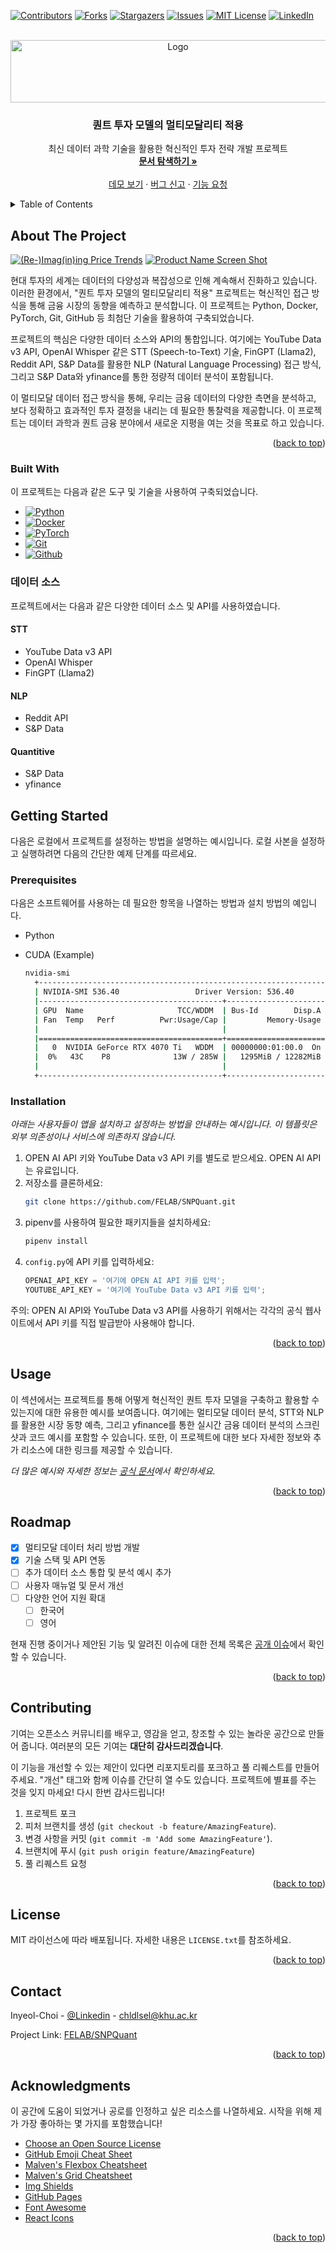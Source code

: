 <a name="readme-top"></a>



<!-- PROJECT SHIELDS -->
<!--
*** I'm using markdown "reference style" links for readability.
*** Reference links are enclosed in brackets [ ] instead of parentheses ( ).
*** See the bottom of this document for the declaration of the reference variables
*** for contributors-url, forks-url, etc. This is an optional, concise syntax you may use.
*** https://www.markdownguide.org/basic-syntax/#reference-style-links
-->
[![Contributors][contributors-shield]][contributors-url]
[![Forks][forks-shield]][forks-url]
[![Stargazers][stars-shield]][stars-url]
[![Issues][issues-shield]][issues-url]
[![MIT License][license-shield]][license-url]
[![LinkedIn][linkedin-shield]][linkedin-url]



<!-- PROJECT LOGO -->
<br />
<div align="center">
  <a href="https://github.com/FELAB-KHU/SNPQuant">
    <img src="images/Felab_logo 2.png" alt="Logo" width="520" height="100">
  </a>

  <h3 align="center">퀀트 투자 모델의 멀티모달리티 적용</h3>

  <p align="center">
    최신 데이터 과학 기술을 활용한 혁신적인 투자 전략 개발 프로젝트
    <br />
    <a href="https://github.com/FELAB-KHU/SNPQuant"><strong>문서 탐색하기 »</strong></a>
    <br />
    <br />
    <a href="https://github.com/FELAB-KHU/SNPQuant">데모 보기</a>
    ·
    <a href="https://github.com/FELAB-KHU/SNPQuant/issues">버그 신고</a>
    ·
    <a href="https://github.com/FELAB-KHU/SNPQuant/issues">기능 요청</a>
  </p>
</div>


<!-- TABLE OF CONTENTS -->
<details>
  <summary>Table of Contents</summary>
  <ol>
    <li>
      <a href="#about-the-project">About The Project</a>
      <ul>
        <li><a href="#built-with">Built With</a></li>
      </ul>
    </li>
    <li>
      <a href="#getting-started">Getting Started</a>
      <ul>
        <li><a href="#prerequisites">Prerequisites</a></li>
        <li><a href="#installation">Installation</a></li>
      </ul>
    </li>
    <li><a href="#usage">Usage</a></li>
    <li><a href="#roadmap">Roadmap</a></li>
    <li><a href="#contributing">Contributing</a></li>
    <li><a href="#license">License</a></li>
    <li><a href="#contact">Contact</a></li>
    <li><a href="#acknowledgments">Acknowledgments</a></li>
  </ol>
</details>



<!-- ABOUT THE PROJECT -->
## About The Project

[![(Re-)Imag(in)ing Price Trends][product-screenshot]](https://onlinelibrary.wiley.com/doi/10.1111/jofi.13268)
[![Product Name Screen Shot][product-screenshot2]](https://github.com/AI4Finance-Foundation/FinGPT)

현대 투자의 세계는 데이터의 다양성과 복잡성으로 인해 계속해서 진화하고 있습니다. 이러한 환경에서, "퀀트 투자 모델의 멀티모달리티 적용" 프로젝트는 혁신적인 접근 방식을 통해 금융 시장의 동향을 예측하고 분석합니다. 이 프로젝트는 Python, Docker, PyTorch, Git, GitHub 등 최첨단 기술을 활용하여 구축되었습니다.

프로젝트의 핵심은 다양한 데이터 소스와 API의 통합입니다. 여기에는 YouTube Data v3 API, OpenAI Whisper 같은 STT (Speech-to-Text) 기술, FinGPT (Llama2), Reddit API, S&P Data를 활용한 NLP (Natural Language Processing) 접근 방식, 그리고 S&P Data와 yfinance를 통한 정량적 데이터 분석이 포함됩니다.

이 멀티모달 데이터 접근 방식을 통해, 우리는 금융 데이터의 다양한 측면을 분석하고, 보다 정확하고 효과적인 투자 결정을 내리는 데 필요한 통찰력을 제공합니다. 이 프로젝트는 데이터 과학과 퀀트 금융 분야에서 새로운 지평을 여는 것을 목표로 하고 있습니다.

<p align="right">(<a href="#readme-top">back to top</a>)</p>


### Built With

이 프로젝트는 다음과 같은 도구 및 기술을 사용하여 구축되었습니다.

* [![Python][Python-shield]][Python-url]
* [![Docker][Docker-shield]][Docker-url]
* [![PyTorch][PyTorch-shield]][PyTorch-url]
* [![Git][Git-shield]][Git-url]
* [![Github][Github-shield]][Github-url]


### 데이터 소스

프로젝트에서는 다음과 같은 다양한 데이터 소스 및 API를 사용하였습니다.

#### STT
* YouTube Data v3 API
* OpenAI Whisper
* FinGPT (Llama2)

#### NLP
* Reddit API
* S&P Data

#### Quantitive
* S&P Data
* yfinance


<!-- GETTING STARTED -->
## Getting Started

다음은 로컬에서 프로젝트를 설정하는 방법을 설명하는 예시입니다.
로컬 사본을 설정하고 실행하려면 다음의 간단한 예제 단계를 따르세요.

### Prerequisites

다음은 소프트웨어를 사용하는 데 필요한 항목을 나열하는 방법과 설치 방법의 예입니다.
* Python
* CUDA (Example)

  ```sh
  nvidia-smi
    +---------------------------------------------------------------------------------------+
    | NVIDIA-SMI 536.40                 Driver Version: 536.40       CUDA Version: 12.2     |
    |-----------------------------------------+----------------------+----------------------+
    | GPU  Name                     TCC/WDDM  | Bus-Id        Disp.A | Volatile Uncorr. ECC |
    | Fan  Temp   Perf          Pwr:Usage/Cap |         Memory-Usage | GPU-Util  Compute M. |
    |                                         |                      |               MIG M. |
    |=========================================+======================+======================|
    |   0  NVIDIA GeForce RTX 4070 Ti   WDDM  | 00000000:01:00.0  On |                  N/A |
    |  0%   43C    P8              13W / 285W |   1295MiB / 12282MiB |     24%      Default |
    |                                         |                      |                  N/A |
    +-----------------------------------------+----------------------+----------------------+
  ```

### Installation

_아래는 사용자들이 앱을 설치하고 설정하는 방법을 안내하는 예시입니다. 이 템플릿은 외부 의존성이나 서비스에 의존하지 않습니다._

1. OPEN AI API 키와 YouTube Data v3 API 키를 별도로 받으세요. OPEN AI API는 유료입니다.
2. 저장소를 클론하세요:
   ```sh
   git clone https://github.com/FELAB/SNPQuant.git
   ```
3. pipenv를 사용하여 필요한 패키지들을 설치하세요:
   ```sh
   pipenv install
   ```
4. `config.py`에 API 키를 입력하세요:
   ```py
   OPENAI_API_KEY = '여기에 OPEN AI API 키를 입력';
   YOUTUBE_API_KEY = '여기에 YouTube Data v3 API 키를 입력';
   ```

주의: OPEN AI API와 YouTube Data v3 API를 사용하기 위해서는 각각의 공식 웹사이트에서 API 키를 직접 발급받아 사용해야 합니다.

<p align="right">(<a href="#readme-top">back to top</a>)</p>



<!-- USAGE EXAMPLES -->
## Usage

이 섹션에서는 프로젝트를 통해 어떻게 혁신적인 퀀트 투자 모델을 구축하고 활용할 수 있는지에 대한 유용한 예시를 보여줍니다. 여기에는 멀티모달 데이터 분석, STT와 NLP를 활용한 시장 동향 예측, 그리고 yfinance를 통한 실시간 금융 데이터 분석의 스크린샷과 코드 예시를 포함할 수 있습니다. 또한, 이 프로젝트에 대한 보다 자세한 정보와 추가 리소스에 대한 링크를 제공할 수 있습니다.

_더 많은 예시와 자세한 정보는 [공식 문서](https://example.com)에서 확인하세요._

<p align="right">(<a href="#readme-top">back to top</a>)</p>


<!-- ROADMAP -->
## Roadmap

- [x] 멀티모달 데이터 처리 방법 개발
- [x] 기술 스택 및 API 연동
- [ ] 추가 데이터 소스 통합 및 분석 예시 추가
- [ ] 사용자 매뉴얼 및 문서 개선
- [ ] 다양한 언어 지원 확대
    - [ ] 한국어
    - [ ] 영어

현재 진행 중이거나 제안된 기능 및 알려진 이슈에 대한 전체 목록은 [공개 이슈](https://github.com/othneildrew/Best-README-Template/issues)에서 확인할 수 있습니다.

<p align="right">(<a href="#readme-top">back to top</a>)</p>



<!-- CONTRIBUTING -->
## Contributing

기여는 오픈소스 커뮤니티를 배우고, 영감을 얻고, 창조할 수 있는 놀라운 공간으로 만들어 줍니다. 여러분의 모든 기여는 **대단히 감사드리겠습니다**.

이 기능을 개선할 수 있는 제안이 있다면 리포지토리를 포크하고 풀 리퀘스트를 만들어 주세요. "개선" 태그와 함께 이슈를 간단히 열 수도 있습니다.
프로젝트에 별표를 주는 것을 잊지 마세요! 다시 한번 감사드립니다!

1. 프로젝트 포크
2. 피처 브랜치를 생성 (`git checkout -b feature/AmazingFeature`).
3. 변경 사항을 커밋 (`git commit -m 'Add some AmazingFeature'`).
4. 브랜치에 푸시 (`git push origin feature/AmazingFeature`)
5. 풀 리퀘스트 요청

<p align="right">(<a href="#readme-top">back to top</a>)</p>



<!-- LICENSE -->
## License

MIT 라이선스에 따라 배포됩니다. 자세한 내용은 `LICENSE.txt`를 참조하세요.

<p align="right">(<a href="#readme-top">back to top</a>)</p>



<!-- CONTACT -->
## Contact

Inyeol-Choi - [@Linkedin](https://www.linkedin.com/in/in-yeol-choi-98b21b26b/) - chldlsel@khu.ac.kr

Project Link: [FELAB/SNPQuant](https://github.com/FELAB-KHU/SNPQuant)

<p align="right">(<a href="#readme-top">back to top</a>)</p>



<!-- ACKNOWLEDGMENTS -->
## Acknowledgments

이 공간에 도움이 되었거나 공로를 인정하고 싶은 리소스를 나열하세요. 시작을 위해 제가 가장 좋아하는 몇 가지를 포함했습니다!

* [Choose an Open Source License](https://choosealicense.com)
* [GitHub Emoji Cheat Sheet](https://www.webpagefx.com/tools/emoji-cheat-sheet)
* [Malven's Flexbox Cheatsheet](https://flexbox.malven.co/)
* [Malven's Grid Cheatsheet](https://grid.malven.co/)
* [Img Shields](https://shields.io)
* [GitHub Pages](https://pages.github.com)
* [Font Awesome](https://fontawesome.com)
* [React Icons](https://react-icons.github.io/react-icons/search)

<p align="right">(<a href="#readme-top">back to top</a>)</p>



<!-- MARKDOWN LINKS & IMAGES -->
<!-- https://www.markdownguide.org/basic-syntax/#reference-style-links -->
[contributors-shield]: https://img.shields.io/github/contributors/othneildrew/Best-README-Template.svg?style=for-the-badge
[contributors-url]: https://github.com/othneildrew/Best-README-Template/graphs/contributors
[forks-shield]: https://img.shields.io/github/forks/othneildrew/Best-README-Template.svg?style=for-the-badge
[forks-url]: https://github.com/othneildrew/Best-README-Template/network/members
[stars-shield]: https://img.shields.io/github/stars/othneildrew/Best-README-Template.svg?style=for-the-badge
[stars-url]: https://github.com/othneildrew/Best-README-Template/stargazers
[issues-shield]: https://img.shields.io/github/issues/othneildrew/Best-README-Template.svg?style=for-the-badge
[issues-url]: https://github.com/othneildrew/Best-README-Template/issues
[license-shield]: https://img.shields.io/github/license/othneildrew/Best-README-Template.svg?style=for-the-badge
[license-url]: https://github.com/othneildrew/Best-README-Template/blob/master/LICENSE.txt
[linkedin-shield]: https://img.shields.io/badge/-LinkedIn-black.svg?style=for-the-badge&logo=linkedin&colorB=555
[linkedin-url]: https://www.linkedin.com/in/in-yeol-choi-98b21b26b/
[product-screenshot]: images/trend.png
[product-screenshot2]: images/logo_transparent_background.png

<!-- MARKDOWN LINKS & IMAGES -->
[Python-shield]: https://img.shields.io/badge/Python-3776AB?style=flat-square&logo=Python&logoColor=white
[Python-url]: https://python.org

[Git-shield]: https://img.shields.io/badge/Git-F05032?style=flat-square&logo=git&logoColor=white
[Git-url]: https://git-scm.com

[Github-shield]: https://img.shields.io/badge/GitHub-181717?style=flat-square&logo=GitHub&logoColor=white
[Github-url]: https://github.com

[PyTorch-shield]: https://img.shields.io/badge/PyTorch-%23EE4C2C.svg?style=for-the-badge&logo=PyTorch&logoColor=white
[PyTorch-url]: https://pytorch.org

[Docker-shield]: https://img.shields.io/badge/Docker-2496ED?style=flat-square&logo=Docker&logoColor=white
[Docker-url]: https://docker.com




